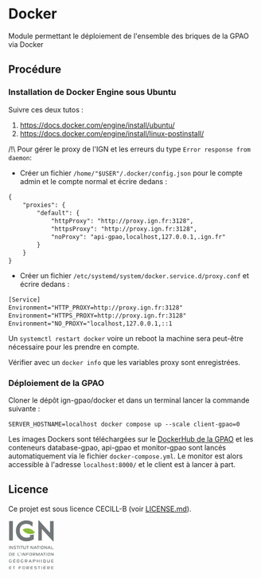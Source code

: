 # Docker

Module permettant le déploiement de l'ensemble des briques de la GPAO via Docker

## Procédure

### Installation de Docker Engine sous Ubuntu

Suivre ces deux tutos :

1. https://docs.docker.com/engine/install/ubuntu/
2. https://docs.docker.com/engine/install/linux-postinstall/

/!\ Pour gérer le proxy de l'IGN et les erreurs du type `Error response from daemon`:

* Créer un fichier `/home/"$USER"/.docker/config.json` pour le compte admin et le compte normal et écrire dedans :
``` shell
{
    "proxies": {
        "default": {
            "httpProxy": "http://proxy.ign.fr:3128",
            "httpsProxy": "http://proxy.ign.fr:3128",
            "noProxy": "api-gpao,localhost,127.0.0.1,.ign.fr"
        }
    }
}
```

* Créer un fichier   `/etc/systemd/system/docker.service.d/proxy.conf` et écrire dedans :
``` shell
[Service]
Environment="HTTP_PROXY=http://proxy.ign.fr:3128"
Environment="HTTPS_PROXY=http://proxy.ign.fr:3128"
Environment="NO_PROXY="localhost,127.0.0.1,::1
```

Un `systemctl restart docker` voire  un reboot la machine sera peut-être nécessaire pour les prendre en compte.

Vérifier avec un `docker info` que les variables proxy sont enregistrées.

### Déploiement de la GPAO

Cloner le dépôt ign-gpao/docker et dans un terminal lancer la commande suivante :
``` shell
SERVER_HOSTNAME=localhost docker compose up --scale client-gpao=0
```

Les images Dockers sont téléchargées sur le [DockerHub de la GPAO](https://hub.docker.com/u/gpao) et les conteneurs database-gpao, api-gpao et monitor-gpao sont lancés automatiquement via le fichier `docker-compose.yml`. Le monitor est alors accessible à l'adresse `localhost:8000/` et le client est à lancer à part.

## Licence

Ce projet est sous licence CECILL-B (voir [LICENSE.md](https://github.com/ign-gpao/.github/blob/main/LICENSE.md)).

[![IGN](https://github.com/ign-gpao/.github/blob/main/images/logo_ign.png)](https://www.ign.fr)
